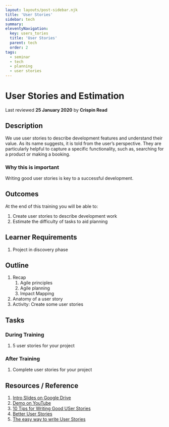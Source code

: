 ```yaml
---
layout: layouts/post-sidebar.njk
title: 'User Stories'
sidebar: tech
summary: 
eleventyNavigation:
  key: users_tories
  title: 'User Stories'
  parent: tech
  order: 2
tags:
  - seminar
  - tech
  - planning
  - user stories
---
```

# User Stories and Estimation
Last reviewed **25 January 2020** by **Crispin Read**

## Description
We use user stories to describe development features and understand their value. As its name suggests, it is told from the user’s perspective. They are particularly helpful to capture a specific functionality, such as, searching for a product or making a booking.

### Why this is important
Writing good user stories is key to a successful development.

## Outcomes

At the end of this training you will be able to:
1. Create user stories to describe development work
1. Estimate the difficulty of tasks to aid planning

## Learner Requirements

1. Project in discovery phase


## Outline

1. Recap
    1. Agile principles
    1. Agile planning
    1. Impact Mapping
1. Anatomy of a user story
1. Activity: Create some user stories



## Tasks

### During Training
1. 5 user stories for your project

### After Training
1. Complete user stories for your project

## Resources / Reference

1. [Intro Slides on Google Drive](#)
1. [Demo on YouTube](#)
1. [10 Tips for Writing Good USer Stories](https://www.romanpichler.com/blog/10-tips-writing-good-user-stories/)
1. [Better User Stories](https://reqtest.com/agile-blog/better-user-stories/)
1. [The easy way to write User Stories](http://codesqueeze.com/the-easy-way-to-writing-good-user-stories/)
